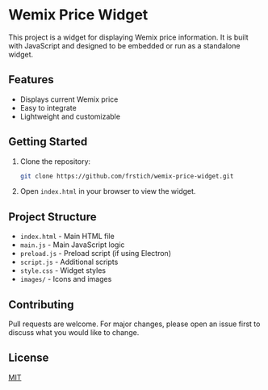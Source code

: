 # Wemix Price Widget

This project is a widget for displaying Wemix price information. It is built with JavaScript and designed to be embedded or run as a standalone widget.

## Features
- Displays current Wemix price
- Easy to integrate
- Lightweight and customizable

## Getting Started

1. Clone the repository:
   ```sh
   git clone https://github.com/frstich/wemix-price-widget.git
   ```
2. Open `index.html` in your browser to view the widget.

## Project Structure
- `index.html` - Main HTML file
- `main.js` - Main JavaScript logic
- `preload.js` - Preload script (if using Electron)
- `script.js` - Additional scripts
- `style.css` - Widget styles
- `images/` - Icons and images

## Contributing
Pull requests are welcome. For major changes, please open an issue first to discuss what you would like to change.

## License
[MIT](LICENSE)
